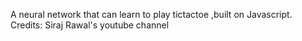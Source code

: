 A neural network that can learn to play tictactoe ,built on Javascript.
Credits: Siraj Rawal's youtube channel
